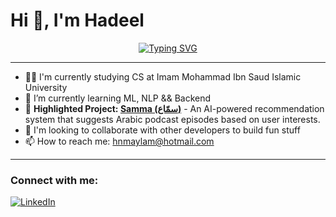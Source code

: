 # Hi 👋, I'm Hadeel

<p align="center">
<a href="https://git.io/typing-svg">
 <img src="https://readme-typing-svg.demolab.com?font=Fira+Code&pause=1000&color=DFDFDF&center=true&width=435&lines=Software+Developer;AI+enthusiast" alt="Typing SVG" /></a>
<p/>


---

- 👩‍💻 I'm currently studying CS at Imam Mohammad Ibn Saud Islamic University
- 🧠 I’m currently learning ML, NLP && Backend
- 🌟 **Highlighted Project: [Samma (سمّاع)](https://x.com/SammaaBot)** - An AI-powered recommendation system that suggests Arabic podcast episodes based on user interests.
- 🤝 I'm looking to collaborate with other developers to build fun stuff
- 📫 How to reach me: [hnmaylam@hotmail.com](mailto:hnmaylam@hotmail.com)

---

### Connect with me:
[![LinkedIn](https://img.shields.io/badge/LinkedIn-%230A66C2.svg?logo=linkedin&logoColor=white)](https://www.linkedin.com/in/hadeelalmaylam/)
